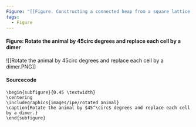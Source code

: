 ```yaml
---
Figure: "[[Figure. Constructing a connected heap from a square lattice animal]]"
tags:
  - Figure
---
```

#### Figure: Rotate the animal by 45circ degrees and replace each cell by a dimer

![[Rotate the animal by 45circ degrees and replace each cell by a dimer.PNG]]

#### Sourcecode

```
\begin{subfigure}{0.45 \textwidth}
\centering
\includegraphics{images/ipe/rotated animal}
\caption{Rotate the animal by $45^\circ$ degrees and replace each cell by a dimer.}
\end{subfigure}
```
